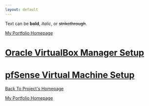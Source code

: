 ```yaml
---
layout: default
---
```


Text can be **bold**, _italic_, or ~~strikethrough~~.

[My Portfolio Homepage](https://brismit25.github.io/)

# [Oracle VirtualBox Manager Setup](OVBMSetup/VBMSetup.md)

# [pfSense Virtual Machine Setup](pfSenseSetup/pfSenseSetup.md)

[Back To Project's Homepage](https://brismit25.github.io/Home-SOC-Lab-Setup/)

[My Portfolio Homepage](https://brismit25.github.io/)
